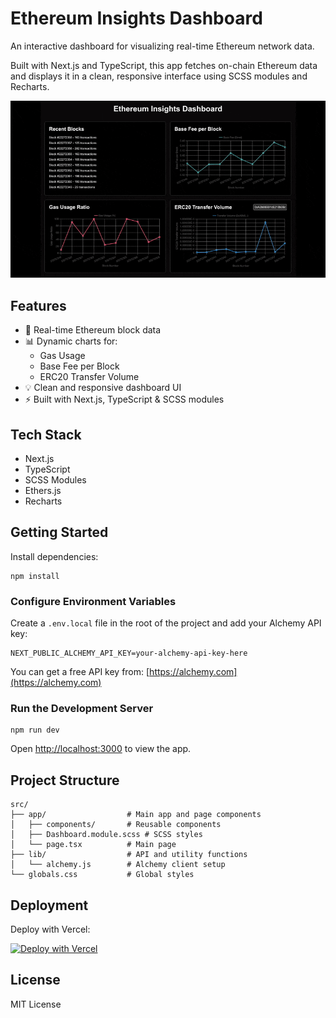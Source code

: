# Ethereum Insights Dashboard

An interactive dashboard for visualizing real-time Ethereum network data.

Built with Next.js and TypeScript, this app fetches on-chain Ethereum data and
displays it in a clean, responsive interface using SCSS modules and Recharts.

<div align="center">
  <img src="assets/ethereum-dashboard.gif" width="800">
</div>

## Features

- 🔗 Real-time Ethereum block data
- 📊 Dynamic charts for:
  - Gas Usage
  - Base Fee per Block
  - ERC20 Transfer Volume
- 💡 Clean and responsive dashboard UI
- ⚡ Built with Next.js, TypeScript & SCSS modules

## Tech Stack

- Next.js
- TypeScript
- SCSS Modules
- Ethers.js
- Recharts

## Getting Started

Install dependencies:

```
npm install
```

### Configure Environment Variables

Create a `.env.local` file in the root of the project and add your Alchemy API
key:

```
NEXT_PUBLIC_ALCHEMY_API_KEY=your-alchemy-api-key-here
```

You can get a free API key from: [https://alchemy.com](https://alchemy.com)

### Run the Development Server

```
npm run dev
```

Open [http://localhost:3000](http://localhost:3000) to view the app.

## Project Structure

```
src/
├── app/                  # Main app and page components
│   ├── components/       # Reusable components
│   ├── Dashboard.module.scss # SCSS styles
│   └── page.tsx          # Main page
├── lib/                  # API and utility functions
│   └── alchemy.js        # Alchemy client setup
└── globals.css           # Global styles
```

## Deployment

Deploy with Vercel:

[![Deploy with Vercel](https://vercel.com/button)](https://vercel.com/new)

## License

MIT License

